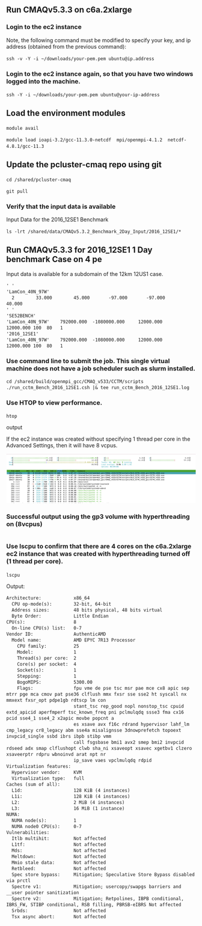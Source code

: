 ## Run CMAQv5.3.3 on c6a.2xlarge

### Login to the ec2 instance

Note, the following command must be modified to specify your key, and ip address (obtained from the previous command):

`ssh -v -Y -i ~/downloads/your-pem.pem ubuntu@ip.address`


### Login to the ec2 instance again, so that you have two windows logged into the machine.

`ssh -Y -i ~/downloads/your-pem.pem ubuntu@your-ip-address` 


## Load the environment modules

`module avail`

`module load ioapi-3.2/gcc-11.3.0-netcdf  mpi/openmpi-4.1.2  netcdf-4.8.1/gcc-11.3 `

## Update the pcluster-cmaq repo using git

`cd /shared/pcluster-cmaq`

`git pull`

### Verify that the input data is available

Input Data for the 2016_12SE1 Benchmark

`ls -lrt /shared/data/CMAQv5.3.2_Benchmark_2Day_Input/2016_12SE1/*`



## Run CMAQv5.3.3 for 2016_12SE1 1 Day benchmark Case on 4 pe

Input data is available for a subdomain of the 12km 12US1 case.

```
' '
'LamCon_40N_97W'
  2        33.000        45.000       -97.000       -97.000        40.000
' '
'SE52BENCH'
'LamCon_40N_97W'    792000.000  -1080000.000     12000.000     12000.000 100  80   1
'2016_12SE1'
'LamCon_40N_97W'    792000.000  -1080000.000     12000.000     12000.000 100  80   1

```

### Use command line to submit the job. This single virtual machine does not have a job scheduler such as slurm installed.

```
cd /shared/build/openmpi_gcc/CMAQ_v533/CCTM/scripts
./run_cctm_Bench_2016_12SE1.csh |& tee run_cctm_Bench_2016_12SE1.log
```

### Use HTOP to view performance.

`htop`

output


If the ec2 instance was created without specifying 1 thread per core in the Advanced Settings, then it will have 8 vcpus.

![Screenshot of HTOP with hyperthreading on](../web-vm/htop_cmaqv533_c6a.2xlarge_8vcpus_hyperthreading_on_by_default.png)


### Successful output using the gp3 volume with hyperthreading on (8vcpus)

```

```

### Use lscpu to confirm that there are 4 cores on the c6a.2xlarge ec2 instance that was created with hyperthreading turned off (1 thread per core).

`lscpu`

Output:

```
Architecture:            x86_64
  CPU op-mode(s):        32-bit, 64-bit
  Address sizes:         48 bits physical, 48 bits virtual
  Byte Order:            Little Endian
CPU(s):                  8
  On-line CPU(s) list:   0-7
Vendor ID:               AuthenticAMD
  Model name:            AMD EPYC 7R13 Processor
    CPU family:          25
    Model:               1
    Thread(s) per core:  2
    Core(s) per socket:  4
    Socket(s):           1
    Stepping:            1
    BogoMIPS:            5300.00
    Flags:               fpu vme de pse tsc msr pae mce cx8 apic sep mtrr pge mca cmov pat pse36 clflush mmx fxsr sse sse2 ht syscall nx mmxext fxsr_opt pdpe1gb rdtscp lm con
                         stant_tsc rep_good nopl nonstop_tsc cpuid extd_apicid aperfmperf tsc_known_freq pni pclmulqdq ssse3 fma cx16 pcid sse4_1 sse4_2 x2apic movbe popcnt a
                         es xsave avx f16c rdrand hypervisor lahf_lm cmp_legacy cr8_legacy abm sse4a misalignsse 3dnowprefetch topoext invpcid_single ssbd ibrs ibpb stibp vmm
                         call fsgsbase bmi1 avx2 smep bmi2 invpcid rdseed adx smap clflushopt clwb sha_ni xsaveopt xsavec xgetbv1 clzero xsaveerptr rdpru wbnoinvd arat npt nr
                         ip_save vaes vpclmulqdq rdpid
Virtualization features: 
  Hypervisor vendor:     KVM
  Virtualization type:   full
Caches (sum of all):     
  L1d:                   128 KiB (4 instances)
  L1i:                   128 KiB (4 instances)
  L2:                    2 MiB (4 instances)
  L3:                    16 MiB (1 instance)
NUMA:                    
  NUMA node(s):          1
  NUMA node0 CPU(s):     0-7
Vulnerabilities:         
  Itlb multihit:         Not affected
  L1tf:                  Not affected
  Mds:                   Not affected
  Meltdown:              Not affected
  Mmio stale data:       Not affected
  Retbleed:              Not affected
  Spec store bypass:     Mitigation; Speculative Store Bypass disabled via prctl
  Spectre v1:            Mitigation; usercopy/swapgs barriers and __user pointer sanitization
  Spectre v2:            Mitigation; Retpolines, IBPB conditional, IBRS_FW, STIBP conditional, RSB filling, PBRSB-eIBRS Not affected
  Srbds:                 Not affected
  Tsx async abort:       Not affected

```
